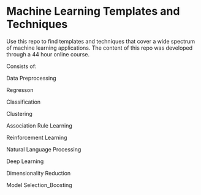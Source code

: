 # Machine Learning Templates and Techniques
Use this repo to find templates and techniques that cover a wide spectrum of machine learning applications.
The content of this repo was developed through a 44 hour online course.

Consists of:

Data Preprocessing

Regresson

Classification

Clustering

Association Rule Learning

Reinforcement Learning

Natural Language Processing

Deep Learning

Dimensionality Reduction

Model Selection_Boosting
